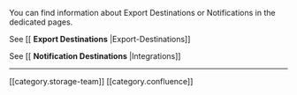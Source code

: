 You can find information about Export Destinations or Notifications in the dedicated pages. 

See [[ **Export Destinations** |Export-Destinations]]

See [[ **Notification Destinations** |Integrations]]



*****

[[category.storage-team]] 
[[category.confluence]] 

